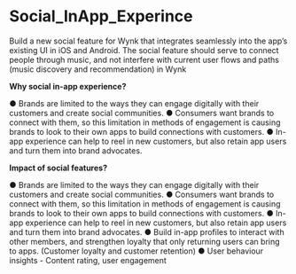 # Social_InApp_Experince
Build a new social feature for Wynk that integrates seamlessly into the app’s existing UI in iOS and Android. The social feature should serve to connect people through music, and not interfere with current user flows and paths (music discovery and recommendation) in Wynk
 
 **Why social in-app experience?**
 
● Brands are limited to the ways they can engage digitally with their customers and create social communities.
● Consumers want brands to connect with them, so this limitation in methods of engagement is causing brands to look
to their own apps to build connections with customers.
● In-app experience can help to reel in new customers, but also retain app users and turn them into brand advocates.


**Impact of social features?**

● Brands are limited to the ways they can engage digitally with their customers and create social communities.
● Consumers want brands to connect with them, so this limitation in methods of engagement is causing brands to look
to their own apps to build connections with customers.
● In-app experience can help to reel in new customers, but also retain app users and turn them into brand advocates.
● Build in-app profiles to interact with other members, and strengthen loyalty that only returning users can bring to
apps. (Customer loyalty and customer retention)
● User behaviour insights - Content rating, user engagement
